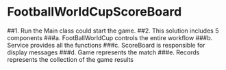 # FootballWorldCupScoreBoard


##1. Run the Main class could start the game.
##2. This solution includes 5 components
###a. FootBallWorldCup controls the entire workflow
###b. Service provides all the functions
###c. ScoreBoard is responsible for display messages
###d. Game represents the match
###e. Records represents the collection of the game results